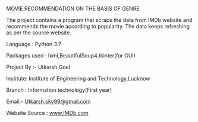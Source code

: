 MOVIE RECOMMENDATION ON THE BASIS OF GENRE

The project contains a program that scraps the data from IMDb website and 
recommends the movie according to popularity. The data keeps refreshing 
as per the source website.

Language : Python 3.7

Packages used : lxml,BeautifulSoup4,tkinter(for GUI)

Project By :- Utkarsh Goel

Institute: Institute of Engineering and Technology,Lucknow

Branch : Information technology(First year)

Email:- Utkarsh.sky99@gmail.com

Website Source : www.IMDb.com

